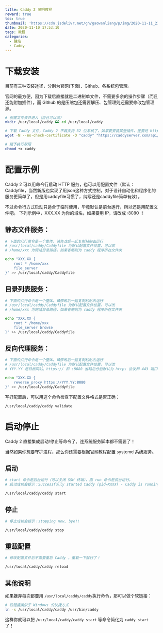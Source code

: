 ```yaml
---
title: Caddy 2 简明教程
reward: true
toc: true
thumbnail: 'https://cdn.jsdelivr.net/gh/gaowanliang/p/img/2020-11-11_214037.jpg'
date: 2020-11-10 17:53:10
tags: 教程
categories: 
  - 建站
  - Caddy
---
```

# 下载安装
目前有三种安装途径，分别为官网(下面)、Github、各系统包管理。

官网的最方便，因为下载后直接就是二进制单文件，不需要多余的操作步骤（而且还能附加插件），而 Github 的是压缩包还需要解压、包管理则还需要修改包管理源。
```bash
# 创建文件夹并进入（自己可以改）
mkdir /usr/local/caddy && cd /usr/local/caddy

# 下载 Caddy 文件，Caddy 2 不再支持 32 位系统了，如果要安装某些插件，还要进 https://caddyserver.com/download 去挑选一下
wget -N --no-check-certificate -O "caddy" "https://caddyserver.com/api/download?os=linux&arch=amd64"

# 赋予执行权限
chmod +x caddy
```
# 配置示例
Caddy 2 可以用命令行启动 HTTP 服务，也可以用配置文件（默认：Caddyfile，当然新版也实现了用json这种方式控制，对于设计自动化和程序化的服务更简单了，但是用caddyfile习惯了，纯写还是caddyfile简单有效）。

不过命令行方式启动只适合于临时使用，毕竟默认是前台运行，所以还是用配置文件吧。
下列示例中，XXX.XX 为你的域名，如果要用 IP，请改成 :8080 ！
## 静态文件服务：
```bash
# 下面的几行命令是一个整体，请修改后一起复制粘贴去运行
# /usr/local/caddy/Caddyfile 为默认配置文件位置，可以改
# /home/xxx 为网站目录路径，如果省略则为 caddy 程序所在文件夹

echo "XXX.XX {
    root * /home/xxx
    file_server
}" >> /usr/local/caddy/Caddyfile
```
## 目录列表服务：
```bash
# 下面的几行命令是一个整体，请修改后一起复制粘贴去运行
# /usr/local/caddy/Caddyfile 为默认配置文件位置，可以改
# /home/xxx 为网站目录路径，如果省略则为 caddy 程序所在文件夹

echo "XXX.XX {
    root * /home/xxx
    file_server browse
}" >> /usr/local/caddy/Caddyfile
```
## 反向代理服务：
```bash
# 下面的几行命令是一个整体，请修改后一起复制粘贴去运行
# /usr/local/caddy/Caddyfile 为默认配置文件位置，可以改
# YYY.YY 是目标网站，https:// 和 :8080 省略后分别默认为 https 协议和 443 端口

echo "XXX.XX {
    reverse_proxy https://YYY.YY:8080
}" >> /usr/local/caddy/Caddyfile
```

写好配置后，可以用这个命令检查下配置文件格式是否正确：
```
/usr/local/caddy/caddy validate
```
# 启动停止
Caddy 2 直接集成启动/停止等命令了，连系统服务脚本都不需要了！

当然如果你想要守护进程，那么你还需要根据官网教程配置 systemd 系统服务。
## 启动
```bash
# start 命令是后台运行（可以关闭 SSH 终端），而 run 命令是前台运行。
# 启动成功会提示：Successfully started Caddy (pid=XXXX) - Caddy is running in the background

/usr/local/caddy/caddy start
```
## 停止
```bash
# 停止成功会提示：stopping now, bye!!  

/usr/local/caddy/caddy stop
```
## 重载配置
```bash
# 修改配置文件后不需要重启 Caddy ，重载一下就行了！

/usr/local/caddy/caddy reload
```
## 其他说明
如果嫌弃每次都要用 `/usr/local/caddy/caddy`执行命令，那可以做个软链接：
```bash
# 软链接类似于 Windows 的快捷方式
ln -s /usr/local/caddy/caddy /usr/bin/caddy
```
这样你就可以把 `/usr/local/caddy/caddy start` 等命令简化为 `caddy start` 了！